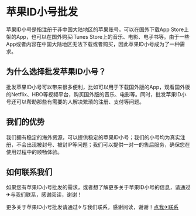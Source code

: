 # 苹果ID小号批发

苹果ID小号是指注册于非中国大陆地区的苹果账号，可以在国外下载App Store上架的App，也可以在国外购买iTunes Store上的音乐、电影、电子书等。由于一些App或者内容在中国大陆地区无法下载或者购买，因此苹果ID小号成为了一种需求。

## 为什么选择批发苹果ID小号？

批发苹果ID小号可以带来很多便利，比如可以用于下载国外版的App，观看国外版的Netflix、HBO等视频平台，购买国外版的音乐、电影等。同时，批发苹果ID小号还可以帮助那些有需要的人解决繁琐的注册、支付等问题。

## 我们的优势

我们拥有稳定的海外资源，可以提供稳定的苹果ID小号；我们的小号均为真实注册，不会出现被封号、被封IP等问题；我们可以提供一对一的售后服务，确保您在使用过程中的顺畅体验。

## 如何联系我们

如果您有苹果ID小号批发的需求，或者想了解更多关于苹果ID小号的信息，请通过✈与我们联系，感谢阅读，谢谢！

更多关于苹果ID小号批发请通过✈与我们联系，感谢阅读，谢谢！[点我✈联系](https://ads.k02.cc)